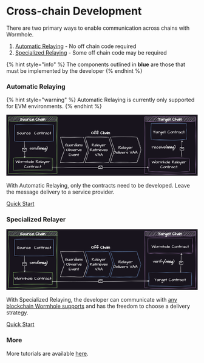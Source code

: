 # Cross-chain Development

There are two primary ways to enable communication across chains with Wormhole.

1. [Automatic Relaying](cross-chain-dev.md#automatic-relaying) - No off chain code required
2. [Specialized Relaying](cross-chain-dev.md#specialized-relayer) - Some off chain code may be required

{% hint style="info" %}
The components outlined in **blue** are those that must be implemented by the developer
{% endhint %}

### Automatic Relaying

{% hint style="warning" %}
Automatic Relaying is currently only supported for EVM environments.
{% endhint %}

![Automatic Relayer](../.gitbook/assets/auto-relayer.png)

With Automatic Relaying, only the contracts need to be developed. Leave the message delivery to a service provider.

[Quick Start](automatic-relayer.md)

### Specialized Relayer

![Specialized Relayer](../.gitbook/assets/specialized-relayer.png)

With Specialized Relaying, the developer can communicate with [any blockchain Wormhole supports](broken-reference) and has the freedom to choose a delivery strategy.

[Quick Start](specialized-relayer.md)

### More

More tutorials are available [here](../tutorials/).
